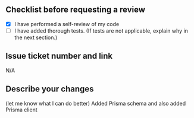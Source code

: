 ## Checklist before requesting a review
- [x] I have performed a self-review of my code
- [ ] I have added thorough tests. (If tests are not applicable, explain why in the next section.)

## Issue ticket number and link
N/A
## Describe your changes
(let me know what I can do better) Added Prisma schema and also added Prisma client
